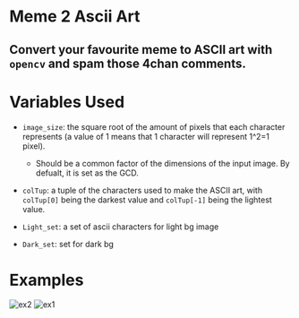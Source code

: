 # Meme 2 Ascii Art
## Convert your favourite meme to ASCII art with ```opencv``` and spam those 4chan comments.

# Variables Used
- ```image_size```: the square root of the amount of pixels that each character represents (a value of 1 means that 1 character will represent 1^2=1 pixel).
  - Should be a common factor of the dimensions of the input image. By defualt, it is set as the GCD.
  
- ```colTup```: a tuple of the characters used to make the ASCII art, with ```colTup[0]``` being the darkest value and ```colTup[-1]``` being the lightest value.

- ```Light_set```: a set of ascii characters for light bg image
- ```Dark_set```: set for dark bg
# Examples

![ex2](https://github.com/akshaykalucha3/meme2AsciiArt/blob/master/Examples/example2.png)
![ex1](https://github.com/akshaykalucha3/meme2AsciiArt/blob/master/Examples/example1.png)